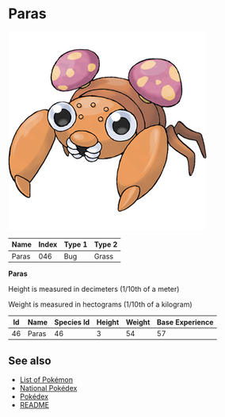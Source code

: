 # Paras


![Paras](images/046.png)

| **Name** | **Index** | **Type 1** | **Type 2** |
|----|----|----|----|
| Paras | 046 | Bug | Grass  |

**Paras** 


Height is measured in decimeters (1/10th of a meter)

Weight is measured in hectograms (1/10th of a kilogram)

| **Id** | **Name** | **Species Id** | **Height** | **Weight** | **Base Experience** |
|--------|----------|----------------|------------|------------|---------------------|
| 46 | Paras | 46 | 3 | 54 | 57 |


## See also

- [List of Pokémon](../pokemon.md)
- [National Pokédex](../national_pokedex.md)
- [Pokédex](../pokedex.md)
- [README](../README.md)
